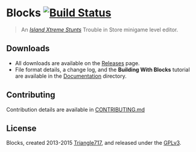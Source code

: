 # Blocks [![Build Status](https://travis-ci.org/le717/Blocks.svg)](https://travis-ci.org/le717/Blocks) #

> An [_Island Xtreme Stunts_](http://en.wikipedia.org/wiki/Island_Xtreme_Stunts) Trouble in Store minigame level editor.

## Downloads ##
* All downloads are available on the [Releases](https://github.com/le717/Blocks/releases) page.
* File format details, a change log, and the **Building With Blocks** tutorial are available in the [Documentation](Documentation) directory.

## Contributing ##
Contribution details are available in [CONTRIBUTING.md](Documentation/CONTRIBUTING.md)

## License ##
Blocks, created 2013-2015 [Triangle717](http://Triangle717.WordPress.com/), and released under the [GPLv3](http://www.gnu.org/licenses/gpl-3.0-standalone.html).
